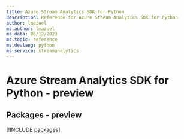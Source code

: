 ```yaml
---
title: Azure Stream Analytics SDK for Python
description: Reference for Azure Stream Analytics SDK for Python
author: lmazuel
ms.author: lmazuel
ms.data: 06/12/2023
ms.topic: reference
ms.devlang: python
ms.service: streamanalytics
---
```

# Azure Stream Analytics SDK for Python - preview
## Packages - preview
[!INCLUDE [packages](stream-analytics-index.md)]